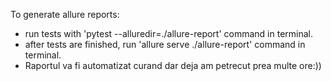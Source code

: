 To generate allure reports:

- run tests with 'pytest --alluredir=./allure-report' command in terminal.
- after tests are finished, run 'allure serve ./allure-report' command in terminal.
- Raportul va fi automatizat curand dar deja am petrecut prea multe ore:))
